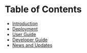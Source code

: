# Table of Contents
* [Introduction][intro]
* [Deployment][deployment]
* [User Guide][user_guide]
* [Developer Guide][developer_guide]
* [News and Updates][news_updates]

[intro]: Introduction
[deployment]: Deployment
[user_guide]: User-Guide
[developer_guide]: Developer-Guide
[news_updates]: News-and-Updates
